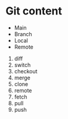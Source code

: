 # Git content

- Main
- Branch
- Local
- Remote


1. diff
2. switch
3. checkout
4. merge
5. clone 
6. remote
7. fetch
8. pull
9. push
